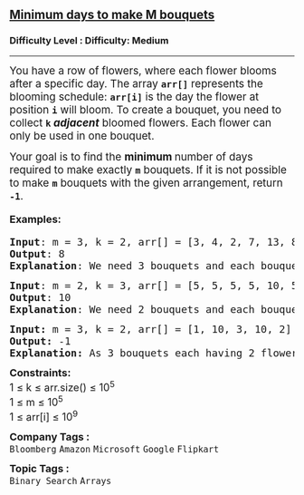 <h2><a href="https://www.geeksforgeeks.org/problems/minimum-days-to-make-m-bouquets/1?_gl=1*nbvosd*_up*MQ..*_gs*MQ..&gclid=Cj0KCQjw8KrFBhDUARIsAMvIApYMREn2iec853iAFp39g8f7JvqwwxYwqj1S7ocmss2DGoIW2mlDX9saAvh6EALw_wcB&gbraid=0AAAAAC9yBkASclAzv4foz4NiMGuagNngq">Minimum days to make M bouquets</a></h2><h3>Difficulty Level : Difficulty: Medium</h3><hr><div class="problems_problem_content__Xm_eO"><p><span style="font-size: 14pt;">You have a row of flowers, where each flower blooms after a specific day. The array <code><strong>arr[]</strong></code> represents the blooming schedule: <strong><code>arr[i]</code></strong> is the day the flower at position <strong><code>i</code></strong> will bloom. To create a bouquet, you need to collect <strong><code>k</code> <em>adjacent</em></strong> bloomed flowers. Each flower can only be used in one bouquet.</span></p>
<p><span style="font-size: 14pt;">Your goal is to find the <strong>minimum </strong>number of days required to make exactly <strong><code>m</code></strong> bouquets. If it is not possible to make <code><strong>m</strong></code> bouquets with the given arrangement, return <strong><code>-1</code></strong>.</span></p>
<h4><span style="font-size: 18px;"><strong>Examples</strong>:</span></h4>
<pre><span style="font-size: 18px;"><strong>Input</strong>: m = 3, k = 2, arr[] = [3, 4, 2, 7, 13, 8, 5]
<strong>Output</strong>: 8
<strong>Explanation</strong>: </span><span style="font-size: 18px;">We need 3 bouquets and each bouquet should have 2 flowers. After day 8: [x, x, x, x, _, x, x], we can make first bouquet from the first 2 flowers, second bouquet from the next 2 flowers and the third bouquet from the last 2 flowers.</span></pre>
<pre><span style="font-size: 18px;"><strong>Input</strong>: </span><span style="font-size: 18px;">m = 2, k = 3, arr[] = [5, 5, 5, 5, 10, 5, 5]</span>
<span style="font-size: 18px;"><strong>Output</strong>: 10</span>
<span style="font-size: 18px;"><strong>Explanation</strong>: </span><span style="font-size: 18px;">We need 2 bouquets and each bouquet should have 3 flowers, After day 5: [x, x, x, x, _, x, x], we can make one bouquet of the first three flowers that bloomed, but cannot make another bouquet. After day 10: [x, x, x, x, x, x, x], Now we can make two bouquets, taking 3 adjacent flowers in one bouquet.</span></pre>
<pre><span style="font-size: 18px;"><strong>Input: </strong>m = 3, k = 2, arr[] = [1, 10, 3, 10, 2]<br><strong>Output: </strong></span><span style="font-size: 18px;">-1</span><br><span style="font-size: 18px;"><strong>Explanation:</strong> As 3 bouquets each having 2 flowers are needed, that means we need 6 flowers. But there are only 5 flowers so it is impossible to get the needed bouquets therefore -1 will be returned.</span></pre>
<p><span style="font-size: 18px;"><strong>Constraints:<br></strong>1 ≤ k ≤ arr.size() ≤ 10<sup>5</sup><strong><br></strong></span><span style="font-size: 18px;">1 ≤ m ≤ 10<sup>5</sup><br>1 ≤ arr[i] ≤ 10<sup>9</sup></span></p></div><p><span style=font-size:18px><strong>Company Tags : </strong><br><code>Bloomberg</code>&nbsp;<code>Amazon</code>&nbsp;<code>Microsoft</code>&nbsp;<code>Google</code>&nbsp;<code>Flipkart</code>&nbsp;<br><p><span style=font-size:18px><strong>Topic Tags : </strong><br><code>Binary Search</code>&nbsp;<code>Arrays</code>&nbsp;